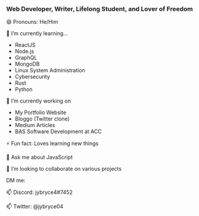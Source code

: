 ### Web Developer, Writer, Lifelong Student, and Lover of Freedom

😄 Pronouns: He/Him

🌱 I’m currently learning...
- ReactJS
- Node.js
- GraphQL
- MongoDB
- Linux System Administration
- Cybersecurity
- Rust
- Python

🔭 I’m currently working on 
- My Portfolio Website
- Bloggo (Twitter clone)
- Medium Articles
- BAS Software Development at ACC

⚡ Fun fact: Loves learning new things

💬 Ask me about JavaScript

👯 I’m looking to collaborate on various projects

DM me:

📫 Discord: jybryce4#7452

📫 Twitter: @jybryce04

<!--
**jybryce4/jybryce4** is a ✨ _special_ ✨ repository because its `README.md` (this file) appears on your GitHub profile.

Here are some ideas to get you started:

- 🔭 I’m currently working on ...
- 🌱 I’m currently learning ...
- 👯 I’m looking to collaborate on ...
- 🤔 I’m looking for help with ...
- 💬 Ask me about ...
- 📫 How to reach me: ...
- 😄 Pronouns: ...
- ⚡ Fun fact: ...
-->
